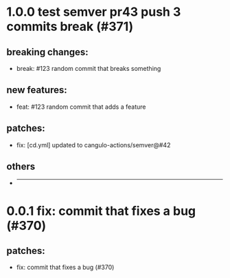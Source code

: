 # 1.0.0 test semver pr43 push 3 commits break (#371)

## breaking changes:
* break: #123 random commit that breaks something
## new features:
* feat: #123 random commit that adds a feature
## patches:
* fix: [cd.yml] updated to cangulo-actions/semver@#42
## others
* ---------

# 0.0.1 fix: commit that fixes a bug (#370)

## patches:
* fix: commit that fixes a bug (#370)

